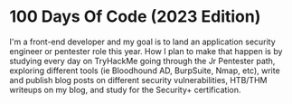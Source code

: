 # 100 Days Of Code (2023 Edition)

I'm a front-end developer and my goal is to land an application security engineer or pentester role this year. How I plan to make that happen is by studying every day on TryHackMe going through the Jr Pentester path, exploring different tools (ie Bloodhound AD, BurpSuite, Nmap, etc), write and publish blog posts on different security vulnerabilities, HTB/THM writeups on my blog, and study for the Security+ certification. 

